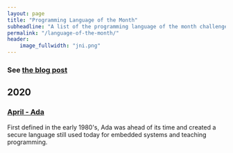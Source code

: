 ```yaml
---
layout: page
title: "Programming Language of the Month"
subheadline: "A list of the programming language of the month challenges"
permalink: "/language-of-the-month/"
header:
    image_fullwidth: "jni.png"
---
```


### See [the blog post](/programming/programming/)

## 2020
### [April - Ada](/language-of-the-month/04-20/)
First defined in the early 1980's, Ada was ahead of its time and created a secure language still used today for embedded systems and teaching programming.